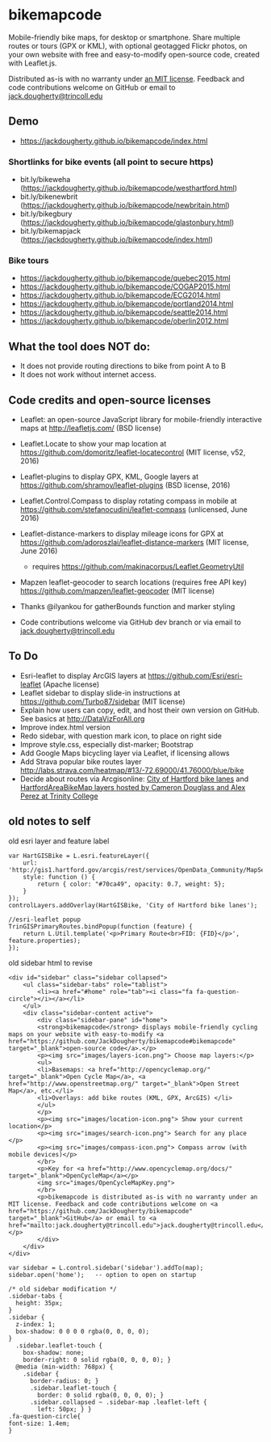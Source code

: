 bikemapcode
===========

Mobile-friendly bike maps, for desktop or smartphone. Share multiple routes or tours (GPX or KML), with optional geotagged Flickr photos, on your own website with free and easy-to-modify open-source code, created with Leaflet.js.

Distributed as-is with no warranty under [an MIT license](https://raw.githubusercontent.com/JackDougherty/bikemapcode/master/LICENSE). Feedback and code contributions welcome on GitHub or email to [jack.dougherty@trincoll.edu](mailto:jack.dougherty@trincoll.edu)

## Demo
- https://jackdougherty.github.io/bikemapcode/index.html

### Shortlinks for bike events (all point to secure https)
- bit.ly/bikeweha (https://jackdougherty.github.io/bikemapcode/westhartford.html)
- bit.ly/bikenewbrit (https://jackdougherty.github.io/bikemapcode/newbritain.html)
- bit.ly/bikegbury (https://jackdougherty.github.io/bikemapcode/glastonbury.html)
- bit.ly/bikemapjack (https://jackdougherty.github.io/bikemapcode/index.html)

### Bike tours
- https://jackdougherty.github.io/bikemapcode/quebec2015.html
- https://jackdougherty.github.io/bikemapcode/COGAP2015.html
- https://jackdougherty.github.io/bikemapcode/ECG2014.html
- https://jackdougherty.github.io/bikemapcode/portland2014.html
- https://jackdougherty.github.io/bikemapcode/seattle2014.html
- https://jackdougherty.github.io/bikemapcode/oberlin2012.html

## What the tool does NOT do:
- It does not provide routing directions to bike from point A to B
- It does not work without internet access.

## Code credits and open-source licenses
- Leaflet: an open-source JavaScript library for mobile-friendly interactive maps at http://leafletjs.com/ (BSD license)
- Leaflet.Locate to show your map location at https://github.com/domoritz/leaflet-locatecontrol (MIT license, v52, 2016)
- Leaflet-plugins to display GPX, KML, Google layers at https://github.com/shramov/leaflet-plugins (BSD license, 2016)
- Leaflet.Control.Compass to display rotating compass in mobile at https://github.com/stefanocudini/leaflet-compass (unlicensed, June 2016)
- Leaflet-distance-markers to display mileage icons for GPX at https://github.com/adoroszlai/leaflet-distance-markers (MIT license, June 2016)
  - requires https://github.com/makinacorpus/Leaflet.GeometryUtil
- Mapzen leaflet-geocoder to search locations (requires free API key) https://github.com/mapzen/leaflet-geocoder (MIT license)
- Thanks @ilyankou for gatherBounds function and marker styling

- Code contributions welcome via GitHub dev branch or via email to [jack.dougherty@trincoll.edu](mailto:jack.dougherty@trincoll.edu)


## To Do
- Esri-leaflet to display ArcGIS layers at https://github.com/Esri/esri-leaflet (Apache license)
- Leaflet sidebar to display slide-in instructions at https://github.com/Turbo87/sidebar (MIT license)
- Explain how users can copy, edit, and host their own version on GitHub. See basics at http://DataVizForAll.org
- Improve index.html version
- Redo sidebar, with question mark icon, to place on right side
- Improve style.css, especially dist-marker; Bootstrap
- Add Google Maps bicycling layer via Leaflet, if licensing allows
- Add Strava popular bike routes layer http://labs.strava.com/heatmap/#13/-72.69000/41.76000/blue/bike
- Decide about routes via Arcgisonline: [City of Hartford bike lanes](http://gis1.hartford.gov/arcgis/rest/services/OpenData_Community/MapServer/9) and [HartfordAreaBikeMap layers hosted by Cameron Douglass and Alex Perez at Trinity College](http://services1.arcgis.com/5rblLCKLgS4Td60j/arcgis/rest/services/)


## old notes to self
old esri layer and feature label
```
var HartGISBike = L.esri.featureLayer({
	url: 'http://gis1.hartford.gov/arcgis/rest/services/OpenData_Community/MapServer/9',
	style: function () {
		return { color: "#70ca49", opacity: 0.7, weight: 5};
	}
});
controlLayers.addOverlay(HartGISBike, 'City of Hartford bike lanes');

//esri-leaflet popup
TrinGISPrimaryRoutes.bindPopup(function (feature) {
   	return L.Util.template('<p>Primary Route<br>FID: {FID}</p>', feature.properties);
});
```

old sidebar html to revise
```
<div id="sidebar" class="sidebar collapsed">
	<ul class="sidebar-tabs" role="tablist">
		<li><a href="#home" role="tab"><i class="fa fa-question-circle"></i></a></li>
	</ul>
	<div class="sidebar-content active">
		<div class="sidebar-pane" id="home">
		<strong>bikemapcode</strong> displays mobile-friendly cycling maps on your website with easy-to-modify <a href="https://github.com/JackDougherty/bikemapcode#bikemapcode" target="_blank">open-source code</a>.</p>
		<p><img src="images/layers-icon.png"> Choose map layers:</p>
		<ul>
		<li>Basemaps: <a href="http://opencyclemap.org/" target="_blank">Open Cycle Map</a>, <a href="http://www.openstreetmap.org/" target="_blank">Open Street Map</a>, etc.</li>
		<li>Overlays: add bike routes (KML, GPX, ArcGIS) </li>
		</ul>
		</p>
		<p><img src="images/location-icon.png"> Show your current location</p>
		<p><img src="images/search-icon.png"> Search for any place </p>
		<p><img src="images/compass-icon.png"> Compass arrow (with mobile devices)</p>
		</br>
		<p>Key for <a href="http://www.opencyclemap.org/docs/" target="_blank">OpenCycleMap</a></p>
		<img src="images/OpenCycleMapKey.png">
		</br>
		<p>bikemapcode is distributed as-is with no warranty under an MIT license. Feedback and code contributions welcome on <a href="https://github.com/JackDougherty/bikemapcode" target="_blank">GitHub</a> or email to <a href="mailto:jack.dougherty@trincoll.edu">jack.dougherty@trincoll.edu</a></p>
		</div>
	</div>
</div>

var sidebar = L.control.sidebar('sidebar').addTo(map);
sidebar.open('home');   -- option to open on startup

/* old sidebar modification */
.sidebar-tabs {
  height: 35px;
}
.sidebar {
  z-index: 1;
  box-shadow: 0 0 0 0 rgba(0, 0, 0, 0);
}
  .sidebar.leaflet-touch {
    box-shadow: none;
    border-right: 0 solid rgba(0, 0, 0, 0); }
  @media (min-width: 768px) {
    .sidebar {
      border-radius: 0; }
      .sidebar.leaflet-touch {
        border: 0 solid rgba(0, 0, 0, 0); }
      .sidebar.collapsed ~ .sidebar-map .leaflet-left {
        left: 50px; } }
.fa-question-circle{
font-size: 1.4em;
}

```
